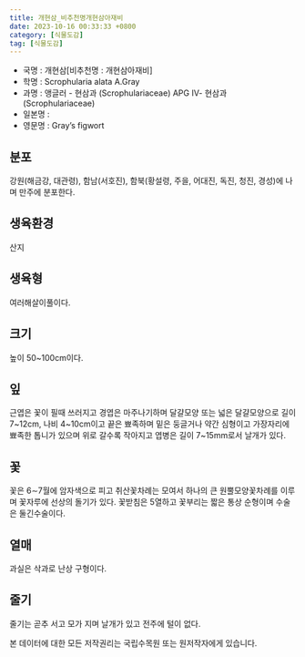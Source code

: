 ```yaml
---
title: 개현삼_비추천명개현삼아재비
date: 2023-10-16 00:33:33 +0800
category: [식물도감]
tag: [식물도감]
---
```




- 국명 : 개현삼[비추천명 : 개현삼아재비]
- 학명 : Scrophularia alata A.Gray
- 과명 : 앵글러 - 현삼과 (Scrophulariaceae) APG Ⅳ- 현삼과 (Scrophulariaceae)
- 일본명 : 
- 영문명 : Gray’s figwort


## 분포
강원(해금강, 대관령), 함남(서호진), 함북(황설령, 주을, 어대진, 독진, 청진, 경성)에 나며 만주에 분포한다.
## 생육환경
산지
## 생육형
여러해살이풀이다.
## 크기
높이 50~100cm이다.
## 잎
근엽은 꽃이 필때 쓰러지고 경엽은 마주나기하며 달걀모양 또는 넓은 달걀모양으로 길이 7~12cm, 나비 4~10cm이고 끝은 뾰족하며 밑은 둥글거나 약간 심형이고 가장자리에 뾰족한 톱니가 있으며 위로 갈수록 작아지고 엽병은 길이 7~15mm로서 날개가 있다.
## 꽃
꽃은 6∼7월에 암자색으로 피고 취산꽃차례는 모여서 하나의 큰 원뿔모양꽃차례를 이루며 꽃자루에 선상의 돌기가 있다. 꽃받침은 5열하고 꽃부리는 짧은 통상 순형이며 수술은 둘긴수술이다.
## 열매
과실은 삭과로 난상 구형이다.
## 줄기
줄기는 곧추 서고 모가 지며 날개가 있고 전주에 털이 없다.






본 데이터에 대한 모든 저작권리는 국립수목원 또는 원저작자에게 있습니다.
